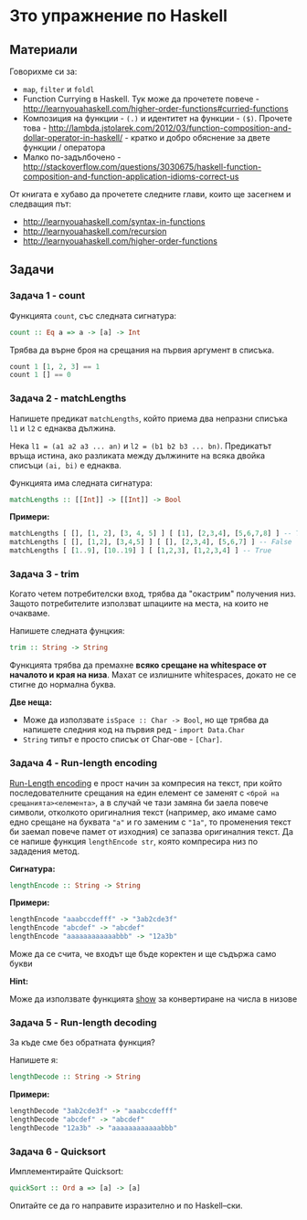 # 3то упражнение по Haskell

## Материали

Говорихме си за:

* `map`, `filter` и `foldl`
* Function Currying в Haskell. Тук може да прочетете повече - http://learnyouahaskell.com/higher-order-functions#curried-functions
* Композиция на функции - `(.)` и идентитет на функции - `($)`. Прочете това - http://lambda.jstolarek.com/2012/03/function-composition-and-dollar-operator-in-haskell/ - кратко и добро обяснение за двете функции / оператора
* Малко по-задълбочено - http://stackoverflow.com/questions/3030675/haskell-function-composition-and-function-application-idioms-correct-us

От книгата е хубаво да прочетете следните глави, които ще засегнем и следващия път:

* http://learnyouahaskell.com/syntax-in-functions
* http://learnyouahaskell.com/recursion
* http://learnyouahaskell.com/higher-order-functions

## Задачи

### Задача 1 - count

Функцията `count`, със следната сигнатура:

```haskell
count :: Eq a => a -> [a] -> Int
```

Трябва да върне броя на срещания на първия аргумент в списъка.

```haskell
count 1 [1, 2, 3] == 1
count 1 [] == 0
```

### Задача 2 - matchLengths 

Напишете предикат `matchLengths`, който приема два непразни списъка `l1` и `l2` с еднаква дължина.

Нека `l1 = (a1 a2 a3 ... an)` и `l2 = (b1 b2 b3 ... bn)`. Предикатът връща истина, ако разликата между дължините на всяка двойка списъци `(ai, bi)` е еднаква.

Функцията има следната сигнатура:

```haskell
matchLengths :: [[Int]] -> [[Int]] -> Bool
```

**Примери:**

```haskell
matchLengths [ [], [1, 2], [3, 4, 5] ] [ [1], [2,3,4], [5,6,7,8] ] -- True
matchLengths [ [], [1,2], [3,4,5] ] [ [], [2,3,4], [5,6,7] ] -- False
matchLengths [ [1..9], [10..19] ] [ [1,2,3], [1,2,3,4] ] -- True
```

### Задача 3 - trim

Когато четем потребителски вход, трябва да "окастрим" получения низ. Защото потребителите използват шпациите на места, на които не очакваме.

Напишете следната фунцкия:


```haskell
trim :: String -> String
```

Функцията трябва да премахне **всяко срещане на whitespace от началото и края на низа**. Махат се излишните whitespaces, докато не се стигне до нормална буква.

**Две неща:**

* Може да използвате `isSpace :: Char -> Bool`, но ще трябва да напишете следния код на първия ред - `import Data.Char`
* `String` типът е просто списък от Char-ове - `[Char]`.


### Задача 4 - Run-length encoding

[Run-Length encoding](http://en.wikipedia.org/wiki/Run-length_encoding) е прост начин за компресия на текст, при който последователните срещания на един елемент се заменят с `<брой на срещанията><елемента>`, а в случай че тази замяна би заела повече символи, отколкото оригиналния текст (например, ако имаме само едно срещане на буквата `"а"` и го заменим с `"1а"`, то променения текст би заемал повече памет от изходния) се запазва оригиналния текст. Да се напише функция `lengthEncode str`, която компресира низ по зададения метод.


**Сигнатура:**

```haskell
lengthEncode :: String -> String
```

**Примери:**

```haskell
lengthEncode "aaabccdefff" -> "3ab2cde3f"
lengthEncode "abcdef" -> "abcdef"
lengthEncode "aaaaaaaaaaaabbb" -> "12a3b"
```

Може да се счита, че входът ще бъде коректен и ще съдържа само букви

**Hint:**

Може да използвате функцията [show](http://hackage.haskell.org/package/base-4.7.0.1/docs/Prelude.html#v:show) за конвертиране на числа в низове

### Задача 5 - Run-length decoding

За къде сме без обратната функция?

Напишете я:

```haskell
lengthDecode :: String -> String
```

**Примери:**

```haskell
lengthDecode "3ab2cde3f" -> "aaabccdefff"
lengthDecode "abcdef" -> "abcdef"
lengthDecode "12a3b" -> "aaaaaaaaaaaabbb"
```

### Задача 6 - Quicksort

Имплементирайте Quicksort:

```haskell
quickSort :: Ord a => [a] -> [a]
```

Опитайте се да го направите изразително и по Haskell–ски.
